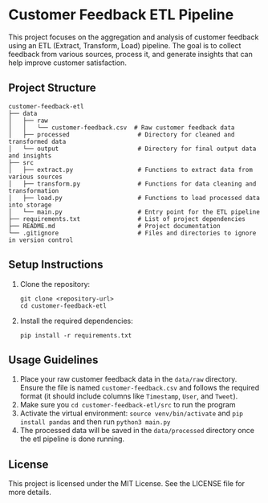 # Customer Feedback ETL Pipeline

This project focuses on the aggregation and analysis of customer feedback using an ETL (Extract, Transform, Load) pipeline. The goal is to collect feedback from various sources, process it, and generate insights that can help improve customer satisfaction.

## Project Structure

```
customer-feedback-etl
├── data
│   ├── raw
│   │   └── customer-feedback.csv  # Raw customer feedback data
│   ├── processed                   # Directory for cleaned and transformed data
│   └── output                      # Directory for final output data and insights
├── src
│   ├── extract.py                  # Functions to extract data from various sources
│   ├── transform.py                # Functions for data cleaning and transformation
│   ├── load.py                     # Functions to load processed data into storage
│   └── main.py                     # Entry point for the ETL pipeline
├── requirements.txt                # List of project dependencies
├── README.md                       # Project documentation
└── .gitignore                      # Files and directories to ignore in version control
```

## Setup Instructions

1. Clone the repository:
   ```
   git clone <repository-url>
   cd customer-feedback-etl
   ```

2. Install the required dependencies:
   ```
   pip install -r requirements.txt
   ```

## Usage Guidelines

1. Place your raw customer feedback data in the `data/raw` directory. Ensure the file is named `customer-feedback.csv` and follows the required format (it should include columns like `Timestamp`, `User`, and `Tweet`).
2. Make sure you `cd customer-feedback-etl/src` to run the program
3. Activate the virtual environment: `source venv/bin/activate` and `pip install pandas` and then run `python3 main.py`
4. The processed data will be saved in the `data/processed` directory once the etl pipeline is done running.

## License

This project is licensed under the MIT License. See the LICENSE file for more details.
